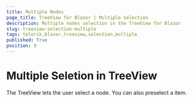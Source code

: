 ```yaml
---
title: Multiple Nodes 
page_title: TreeView for Blazor | Multiple Selection
description: Multiple nodes selection in the TreeView for Blazor
slug: treeview-selection-multiple
tags: telerik,blazor,treeview,selection,multiple
published: True
position: 9
---
```


# Multiple Seletion in TreeView

The TreeView lets the user select a node. You can also preselect a item.
